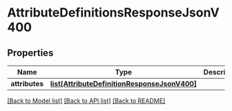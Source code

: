 # AttributeDefinitionsResponseJsonV400

## Properties
Name | Type | Description | Notes
------------ | ------------- | ------------- | -------------
**attributes** | [**list[AttributeDefinitionResponseJsonV400]**](AttributeDefinitionResponseJsonV400.md) |  | 

[[Back to Model list]](../README.md#documentation-for-models) [[Back to API list]](../README.md#documentation-for-api-endpoints) [[Back to README]](../README.md)


